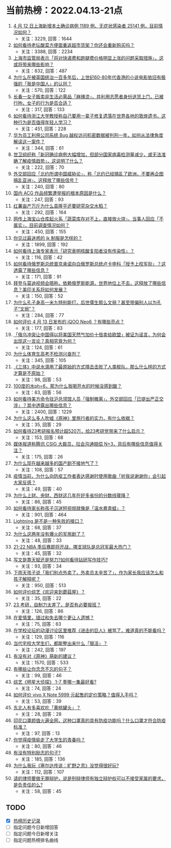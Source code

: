 # 当前热榜：2022.04.13-21点
1. [4 月 12 日上海新增本土确诊病例 1189 例、无症状感染者 25141 例，目前情况如何？](https://www.zhihu.com/question/527624299)
    * 关注：3229, 回答：1644
2. [如何看待老坛酸菜方便面重返超市货架？你还会重新购买吗？](https://www.zhihu.com/question/527515767)
    * 关注：3388, 回答：2234
3. [上海市监管局表示「将对快递费和跑腿费价格明显上涨的问题采取措施」，这或将带来哪些影响？](https://www.zhihu.com/question/527651640)
    * 关注：832, 回答：487
4. [为什么在被英国统治一百多年后，上世纪60-80年代香港的小说电影依旧有极强的「我是中国人」的认同？](https://www.zhihu.com/question/40148819)
    * 关注：570, 回答：122
5. [长春一女子贩卖非生活必需品「麻辣烫」，并利用志愿者身份送货上门，已被行拘，女子的行为是否合适？](https://www.zhihu.com/question/527652517)
    * 关注：317, 回答：133
6. [如何看待浙江大学教授称自己要用一辈子修复遗落在世界各地的敦煌遗书，这种行为是否值得年轻人学习？](https://www.zhihu.com/question/527278602)
    * 关注：451, 回答：228
7. [华为员工利用公司系统 Bug 越权访问机密数据被判刑一年，如何从法律角度解读这一案件？](https://www.zhihu.com/question/527455181)
    * 关注：344, 回答：61
8. [世卫组织称「新冠确诊病例大幅增加，但部分国家病毒检测量减少，或无法准确了解疫情趋势」，这说明了什么？](https://www.zhihu.com/question/527631472)
    * 关注：222, 回答：70
9. [外交部回应「北约所谓中国威胁论」，称「北约已经搞乱了欧洲，不要再企图搞乱亚洲」，这释放了哪些信号？](https://www.zhihu.com/question/527299633)
    * 关注：240, 回答：80
10. [国内 ACG 作品频繁遭举报的根本原因是什么？](https://www.zhihu.com/question/522440153)
    * 关注：247, 回答：93
11. [红薯亩产万斤为什么袁隆平还要研究杂交水稻？](https://www.zhihu.com/question/438325701)
    * 关注：292, 回答：164
12. [网传上海宝山仓库起火系「蔬菜库存对不上，直接放火烧」，当事人回应「不属实」，目前调查情况如何？](https://www.zhihu.com/question/527529734)
    * 关注：450, 回答：155
13. [你见过最迷惑的 jk 制服是怎样的？](https://www.zhihu.com/question/405582662)
    * 关注：1899, 回答：192
14. [如何看待上海专家表示「研究表明核酸复阳者没有传染性」？](https://www.zhihu.com/question/527245774)
    * 关注：116, 回答：42
15. [如何看待俄罗斯总统普京承诺向白俄罗斯总统卢卡申科「授予上校军衔」？这透露了哪些信息？](https://www.zhihu.com/question/527668285)
    * 关注：171, 回答：91
16. [拜登与莫迪视频会晤称，依赖俄罗斯能源，世界地位上不去，这释放了哪些信息？美印关系将如何发展？](https://www.zhihu.com/question/527474769)
    * 关注：150, 回答：52
17. [为什么孔子身高一米九特别能打，后世儒生那么文弱？甚至带偏别人以为孔子“文弱”？](https://www.zhihu.com/question/487507246)
    * 关注：284, 回答：77
18. [如何评价 4 月 13 日发布的 iQOO Neo6 ？有哪些亮点？](https://www.zhihu.com/question/527683899)
    * 关注：177, 回答：83
19. [「俄乌冲突让中国得以将美国天然气加价十倍卖给欧盟」被证为谣言，为何会出现这一言论？真相究竟为何？](https://www.zhihu.com/question/527675614)
    * 关注：124, 回答：61
20. [为什么体育生高考不检测兴奋剂？](https://www.zhihu.com/question/478204524)
    * 关注：345, 回答：105
21. [《三体》中说水滴用了最原始的方式撞击击败了人类舰队，那么什么样的方式才算是不原始？](https://www.zhihu.com/question/427829631)
    * 关注：98, 回答：53
22. [100度的水ph=6，那为什么我喝开水的时候没感到酸？](https://www.zhihu.com/question/526594299)
    * 关注：83, 回答：56
23. [如何看待美方命令驻沪总领馆人员「强制撤离」，外交部回应「已提出严正交涉」？其中透露出哪些信息？](https://www.zhihu.com/question/527498647)
    * 关注：2400, 回答：1229
24. [为什么这么多人吹嘘《原神》里旅行者的实力，有什么依据？](https://www.zhihu.com/question/521843367)
    * 关注：35, 回答：29
25. [如何看待23考研报名预计超520万，给23考研党带来了什么启示？](https://www.zhihu.com/question/527271140)
    * 关注：153, 回答：68
26. [媒体报道称腾讯 CSIG 大裁员，拉会沟通赔偿 N+3，背后有哪些信息值得关注？](https://www.zhihu.com/question/526893316)
    * 关注：175, 回答：26
27. [为什么现在越来越多的国产剧不接地气了？](https://www.zhihu.com/question/394331280)
    * 关注：108, 回答：57
28. [疫情当前，为什么向防疫工作者表达感谢时使用歌曲「听我说谢谢你」会引起大家反感？](https://www.zhihu.com/question/527684110)
    * 关注：49, 回答：40
29. [为什么上财、央财、西财这几年在好多省份的分数线骤降？](https://www.zhihu.com/question/523701352)
    * 关注：86, 回答：45
30. [如何看待家长称孩子沉迷短视频就像是「温水煮青蛙」？](https://www.zhihu.com/question/527433463)
    * 关注：901, 回答：464
31. [Lightning 是不是一种失败的接口？](https://www.zhihu.com/question/493240244)
    * 关注：68, 回答：37
32. [为什么这两年没有爆火的军旅剧了？](https://www.zhihu.com/question/527261558)
    * 关注：48, 回答：33
33. [21-22 NBA 季后赛即将开战，哪支球队是总冠军最大热门？](https://www.zhihu.com/question/526869882)
    * 关注：45, 回答：32
34. [写文是靠天赋还是努力?如何看待钻研写作技巧?](https://www.zhihu.com/question/527165302)
    * 关注：93, 回答：34
35. [下雨天孩子说「我们别点外卖了，外卖员太辛苦了」，作为家长我应该怎么和孩子解释呢？](https://www.zhihu.com/question/520564499)
    * 关注：950, 回答：513
36. [如何评价综艺《欢迎来到蘑菇屋》？](https://www.zhihu.com/question/526725014)
    * 关注：35, 回答：22
37. [23 考研，自制力太差了，是否有必要报班？](https://www.zhihu.com/question/527436265)
    * 关注：126, 回答：86
38. [在爱情里，错过和失去哪个更让人遗憾？](https://www.zhihu.com/question/527676396)
    * 关注：75, 回答：63
39. [在学校论坛的动漫讨论区里推荐《进击的巨人》被骂了，难道真的不能看吗？](https://www.zhihu.com/question/525100555)
    * 关注：129, 回答：116
40. [当代宅校大学生们，都能整出来什么「狠活」？](https://www.zhihu.com/question/527437848)
    * 关注：242, 回答：197
41. [有没有对《原神》萌新的建议？](https://www.zhihu.com/question/433204646)
    * 关注：1570, 回答：533
42. [有哪些让你念念不忘的句子？](https://www.zhihu.com/question/525958384)
    * 关注：99, 回答：46
43. [综艺《明星大侦探》 1-7 季哪一集最好看?](https://www.zhihu.com/question/519286533)
    * 关注：74, 回答：24
44. [如何评价 vivo X Note 5999 元起售的定价策略？值得入手吗？](https://www.zhihu.com/question/527349005)
    * 关注：53, 回答：39
45. [东北人有多喜欢吃「黄桃罐头」？](https://www.zhihu.com/question/527246222)
    * 关注：28, 回答：28
46. [印花口罩颜值火遍全网，这种口罩真的具有防疫功能吗？什么口罩才符合防疫标准？](https://www.zhihu.com/question/527688109)
    * 关注：97, 回答：13
47. [你觉得疫情偷走了大学生的青春吗？](https://www.zhihu.com/question/527332273)
    * 关注：80, 回答：46
48. [有没有特别励志的句子?](https://www.zhihu.com/question/517230819)
    * 关注：185, 回答：136
49. [为什么我玩《塞尔达传说：旷野之息》没觉得很好玩?](https://www.zhihu.com/question/496315785)
    * 关注：112, 回答：107
50. [请的律师要做无罪辩护，说是刑辩律师有独立辩护权可以不接受家属的要求，是负责任的么?](https://www.zhihu.com/question/520850763)
    * 关注：58, 回答：45
## TODO
* [x] [热榜历史记录](hot_history/AllHot.md)
* [ ] 指定问题今日新增回答
* [ ] 指定问题今日新增关注
* [ ] 指定问题热榜排名曲线
